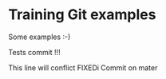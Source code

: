 Training Git examples
=====================

Some examples :-)

Tests commit !!!

This line will conflict FIXEDi
Commit on mater
